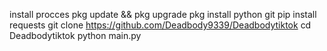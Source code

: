 install procces
pkg update && pkg upgrade
pkg install python git
pip install requests
git clone https://github.com/Deadbody9339/Deadbodytiktok
cd Deadbodytiktok
python main.py
